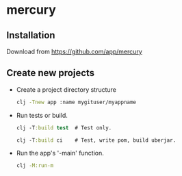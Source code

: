 # mercury


## Installation

Download from https://github.com/app/mercury

## Create new projects

* Create a project directory structure

  ```bash
  clj -Tnew app :name mygituser/myappname
  ```

* Run tests or build.

  ```clojure
  clj -T:build test  # Test only.
  
  clj -T:build ci    # Test, write pom, build uberjar.
  ```

* Run the app's '-main' function.

  ```bash
  clj -M:run-m
  ```
